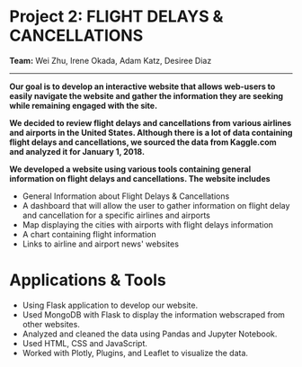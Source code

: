 
# Project 2: FLIGHT DELAYS & CANCELLATIONS

**Team:**  Wei Zhu, Irene Okada, Adam Katz, Desiree Diaz

********************
**Our goal is to develop an interactive website that allows web-users to easily navigate the website and gather the information they are seeking while remaining engaged with the site.**

 **We decided to review flight delays and cancellations from various airlines and airports in the United States. Although there is a lot of data containing flight delays and cancellations, we sourced the data from Kaggle.com and analyzed it for January 1, 2018.**  

**We developed a website using various tools containing general information on flight delays and cancellations. The website includes** 
- General Information about Flight Delays & Cancellations
- A dashboard that will allow the user to gather information on flight delay and cancellation for a specific airlines and airports
- Map displaying the cities with airports with flight delays information
- A chart containing flight information
- Links to airline and airport news' websites 




# Applications & Tools
* Using Flask application to develop our website. 
* Used MongoDB with Flask to display the information webscraped from other websites. 
* Analyzed and cleaned the data using Pandas and Jupyter Notebook.
* Used HTML, CSS and JavaScript. 
* Worked with Plotly, Plugins, and Leaflet to visualize the data.



